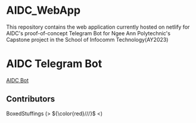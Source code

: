 # AIDC_WebApp
This repository contains the web application currently hosted on netlify for AIDC's proof-of-concept
Telegram Bot for Ngee Ann Polytechnic's Capstone project in the School of Infocomm Technology(AY2023)

# AIDC Telegram Bot
[AIDC Bot](https://t.me/aidctestwebappbot/aidctest)


## Contributors
BoxedStuffings (> ${\color{red}///}$ <)

